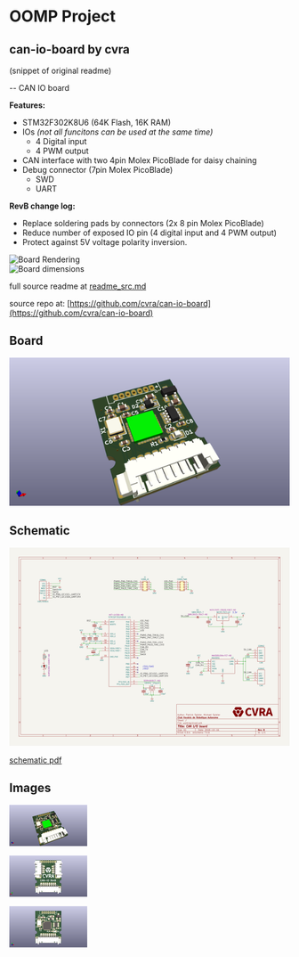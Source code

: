 # OOMP Project  
## can-io-board  by cvra  
  
(snippet of original readme)  
  
-- CAN IO board  
  
__Features:__  
  
- STM32F302K8U6 (64K Flash, 16K RAM)  
- IOs _(not all funcitons can be used at the same time)_  
    - 4 Digital input  
    - 4 PWM output  
- CAN interface with two 4pin Molex PicoBlade for daisy chaining  
- Debug connector (7pin Molex PicoBlade)  
    - SWD  
    - UART  
  
__RevB change log:__  
  
- Replace soldering pads by connectors (2x 8 pin Molex PicoBlade)  
- Reduce number of exposed IO pin (4 digital input and 4 PWM output)  
- Protect against 5V voltage polarity inversion.  
  
![Board Rendering](https://raw.githubusercontent.com/cvra/can-io-board/master/can-io-RevB.png)  
![Board dimensions](https://raw.githubusercontent.com/cvra/can-io-board/master/can-io-RevB-dimensions.png)  
  
  full source readme at [readme_src.md](readme_src.md)  
  
source repo at: [https://github.com/cvra/can-io-board](https://github.com/cvra/can-io-board)  
## Board  
  
[![working_3d.png](working_3d_600.png)](working_3d.png)  
## Schematic  
  
[![working_schematic.png](working_schematic_600.png)](working_schematic.png)  
  
[schematic pdf](working_schematic.pdf)  
## Images  
  
[![working_3d.png](working_3d_140.png)](working_3d.png)  
  
[![working_3d_back.png](working_3d_back_140.png)](working_3d_back.png)  
  
[![working_3d_front.png](working_3d_front_140.png)](working_3d_front.png)  
